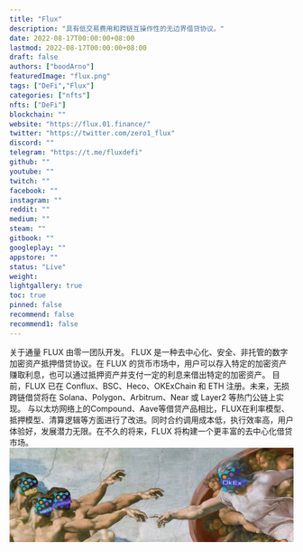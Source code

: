 ```yaml
---
title: "Flux"
description: "具有低交易费用和跨链互操作性的无边界借贷协议。"
date: 2022-08-17T00:00:00+08:00
lastmod: 2022-08-17T00:00:00+08:00
draft: false
authors: ["boodArno"]
featuredImage: "flux.png"
tags: ["DeFi","Flux"]
categories: ["nfts"]
nfts: ["DeFi"]
blockchain: ""
website: "https://flux.01.finance/"
twitter: "https://twitter.com/zero1_flux"
discord: ""
telegram: "https://t.me/fluxdefi"
github: ""
youtube: ""
twitch: ""
facebook: ""
instagram: ""
reddit: ""
medium: ""
steam: ""
gitbook: ""
googleplay: ""
appstore: ""
status: "Live"
weight: 
lightgallery: true
toc: true
pinned: false
recommend: false
recommend1: false
---
```

关于通量
FLUX 由零一团队开发。 FLUX 是一种去中心化、安全、非托管的数字加密资产抵押借贷协议。在 FLUX 的货币市场中，用户可以存入特定的加密资产赚取利息，也可以通过抵押资产并支付一定的利息来借出特定的加密资产。
目前，FLUX 已在 Conflux、BSC、Heco、OKExChain 和 ETH 注册。未来，无损跨链借贷将在 Solana、Polygon、Arbitrum、Near 或 Layer2 等热门公链上实现。
与以太坊网络上的Compound、Aave等借贷产品相比，FLUX在利率模型、抵押模型、清算逻辑等方面进行了改进。同时合约调用成本低，执行效率高，用户体验好，发展潜力无限。在不久的将来，FLUX 将构建一个更丰富的去中心化借贷市场。![1500x500](1500x500.jpg)